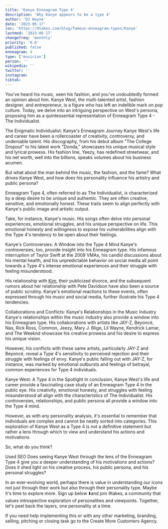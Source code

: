 ```yaml
---
title: 'Kanye Enneagram Type 4'
description: 'Why Kanye appears to be a type 4'
author: 'DJ Wayne'
date: '2023-06-17'
loc: 'https://9takes.com/blog/famous-enneagram-types/Kanye'
lastmod: '2023-06-17'
changefreq: 'monthly'
priority: '0.6'
published: false
enneagram: 4
type: ['musician']
person: ''
wikipedia: ''
twitter: ''
instagram:
tiktok:
---
```


You've heard his music, seen his fashion, and you've undoubtedly formed an opinion about him. Kanye West, the multi-talented artist, fashion designer, and entrepreneur, is a figure who has left an indelible mark on pop culture. Today, we delve into an intriguing perspective on West's persona, proposing him as a quintessential representation of Enneagram Type 4 - The Individualist.

The Enigmatic Individualist: Kanye's Enneagram Journey
Kanye West's life and career have been a rollercoaster of creativity, controversy, and undeniable talent. His discography, from his debut album "The College Dropout" to his latest work "Donda," showcases his unique musical style and lyrical prowess. His fashion line, Yeezy, has redefined streetwear, and his net worth, well into the billions, speaks volumes about his business acumen.

But what about the man behind the music, the fashion, and the fame? What drives Kanye West, and how does his personality influence his artistry and public persona?

Enneagram Type 4, often referred to as The Individualist, is characterized by a deep desire to be unique and authentic. They are often creative, sensitive, and emotionally honest. These traits seem to align perfectly with Kanye's public image and artistic output.

Take, for instance, Kanye's music. His songs often delve into personal experiences, emotional struggles, and his unique perspective on life. This emotional honesty and willingness to expose his vulnerabilities align with the Type 4's tendency to be open about their feelings.

Kanye's Controversies: A Window into the Type 4 Mind
Kanye's controversies, too, provide insight into his Enneagram type. His infamous interruption of Taylor Swift at the 2009 VMAs, his candid discussions about his mental health, and his unpredictable behavior on social media all point towards a Type 4's intense emotional experiences and their struggle with feeling misunderstood.

His relationship with <a href="/blog/famous-enneagram-types/Kim-Kardashian">Kim</a>, their publicized divorce, and the subsequent rumors about her relationship with Pete Davidson have also been a source of public scrutiny. Kanye's emotional reactions to these events, often expressed through his music and social media, further illustrate his Type 4 tendencies.

Collaborations and Conflicts: Kanye's Relationships in the Music Industry
Kanye's relationships within the music industry also provide a window into his Enneagram type. His collaborations with artists like JAY-Z, Beyoncé, Nas, Rick Ross, Common, Jeezy, Mary J. Blige, Lil Wayne, Kendrick Lamar, and The Weeknd showcase his creative prowess and his desire to express his unique vision.

However, his conflicts with these same artists, particularly JAY-Z and Beyoncé, reveal a Type 4's sensitivity to perceived rejection and their struggle with feelings of envy. Kanye's public falling out with JAY-Z, for instance, was marked by emotional outbursts and feelings of betrayal, common experiences for Type 4 individuals.

Kanye West: A Type 4 in the Spotlight
In conclusion, Kanye West's life and career provide a fascinating case study of an Enneagram Type 4 in the public eye. His creativity, emotional honesty, and struggles with feeling misunderstood all align with the characteristics of The Individualist. His controversies, relationships, and public persona all provide a window into the Type 4 mind.

However, as with any personality analysis, it's essential to remember that individuals are complex and cannot be neatly sorted into categories. This exploration of Kanye West as a Type 4 is not a definitive statement but rather a lens through which to view and understand his actions and motivations.

So, what do you think?

Used SEO
Does seeing Kanye West through the lens of the Enneagram Type 4 give you a deeper understanding of his motivations and actions? Does it shed light on his creative process, his public persona, and his personal struggles?

In an ever-evolving world, perhaps there is value in understanding our icons not just through their work but also through their personality type. Maybe it's time to explore more. Sign up below ⬇️and join 9takes, a community that values introspective exploration of personalities and viewpoints. Together, let's peel back the layers, one personality at a time.

If you need help implementing this or with any other marketing, branding, selling, pitching or closing task go to the Create More Customers Agency.
